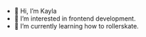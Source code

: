 - 👋 Hi, I’m Kayla
- 👀 I’m interested in frontend development.
- 🌱 I’m currently learning how to rollerskate.

<!---
kaykaym01/kaykaym01 is a ✨ special ✨ repository because its `README.md` (this file) appears on your GitHub profile.
You can click the Preview link to take a look at your changes.
--->
